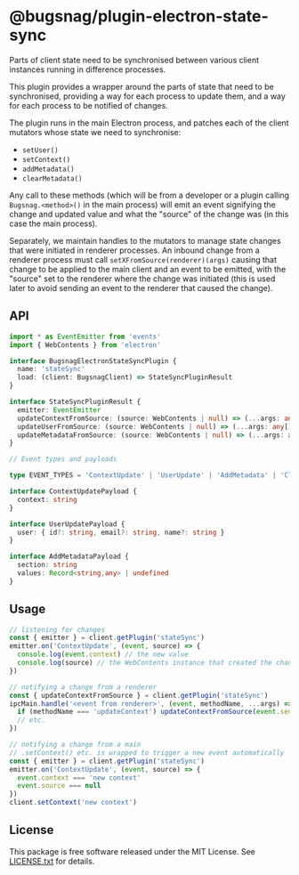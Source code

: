 # @bugsnag/plugin-electron-state-sync

Parts of client state need to be synchronised between various client instances running in difference processes.

This plugin provides a wrapper around the parts of state that need to be synchronised, providing a way for each process to update them, and a way for each process to be notified of changes.

The plugin runs in the main Electron process, and patches each of the client mutators whose state we need to synchronise:

 - `setUser()`
 - `setContext()`
 - `addMetadata()`
 - `clearMetadata()`

Any call to these methods (which will be from a developer or a plugin calling `Bugsnag.<method>()` in the main process) will emit an event signifying the change and updated value and what the "source" of the change was (in this case the main process).

Separately, we maintain handles to the mutators to manage state changes that were initiated in renderer processes. An inbound
change from a renderer process must call `setXFromSource(renderer)(args)` causing that change to be applied to the main client
and an event to be emitted, with the "source" set to the renderer where the change was initiated (this is used later to avoid
sending an event to the renderer that caused the change).

## API

```typescript
import * as EventEmitter from 'events'
import { WebContents } from 'electron'

interface BugsnagElectronStateSyncPlugin {
  name: 'stateSync'
  load: (client: BugsnagClient) => StateSyncPluginResult
}

interface StateSyncPluginResult {
  emitter: EventEmitter
  updateContextFromSource: (source: WebContents | null) => (...args: any[]) => void
  updateUserFromSource: (source: WebContents | null) => (...args: any[]) => void
  updateMetadataFromSource: (source: WebContents | null) => (...args: any[]) => void
}

// Event types and payloads

type EVENT_TYPES = 'ContextUpdate' | 'UserUpdate' | 'AddMetadata' | 'ClearMetadata'

interface ContextUpdatePayload {
  context: string
}

interface UserUpdatePayload {
  user: { id?: string, email?: string, name?: string }
}

interface AddMetadataPayload {
  section: string
  values: Record<string,any> | undefined
}
```

## Usage

```js
// listening for changes
const { emitter } = client.getPlugin('stateSync')
emitter.on('ContextUpdate', (event, source) => {
  console.log(event.context) // the new value
  console.log(source) // the WebContents instance that created the change (or null)
})

// notifying a change from a renderer
const { updateContextFromSource } = client.getPlugin('stateSync')
ipcMain.handle('<event from renderer>', (event, methodName, ...args) => {
  if (methodName === 'updateContext') updateContextFromSource(event.sender)({ context: args[0] })
  // etc.
})

// notifying a change from a main
// .setContext() etc. is wrapped to trigger a new event automatically
const { emitter } = client.getPlugin('stateSync')
emitter.on('ContextUpdate', (event, source) => {
  event.context === 'new context'
  event.source === null
})
client.setContext('new context')
```

## License

This package is free software released under the MIT License. See [LICENSE.txt](./LICENSE.txt) for details.
